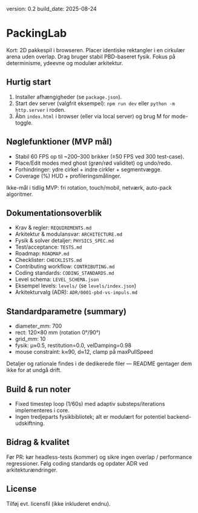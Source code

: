 version: 0.2
build_date: 2025-08-24

# PackingLab

Kort: 2D pakkespil i browseren. Placer identiske rektangler i en cirkulær arena uden overlap. Drag bruger stabil PBD-baseret fysik. Fokus på determinisme, ydeevne og modulær arkitektur.

## Hurtig start
1. Installer afhængigheder (se `package.json`).
2. Start dev server (valgfrit eksempel): `npm run dev` eller `python -m http.server` i roden.
3. Åbn `index.html` i browser (eller via local server) og brug M for mode-toggle.

## Nøglefunktioner (MVP mål)
- Stabil 60 FPS op til ~200–300 brikker (≥50 FPS ved 300 test-case).
- Place/Edit modes med ghost (grøn/rød validitet) og undo/redo.
- Forhindringer: ydre cirkel + indre cirkler + segmentvægge.
- Coverage (%) HUD + profileringsmålinger.

Ikke-mål i tidlig MVP: fri rotation, touch/mobil, netværk, auto-pack algoritmer.

## Dokumentationsoverblik
- Krav & regler: `REQUIREMENTS.md`
- Arkitektur & modulansvar: `ARCHITECTURE.md`
- Fysik & solver detaljer: `PHYSICS_SPEC.md`
- Test/acceptance: `TESTS.md`
- Roadmap: `ROADMAP.md`
- Checklister: `CHECKLISTS.md`
- Contributing workflow: `CONTRIBUTING.md`
- Coding standards: `CODING_STANDARDS.md`
- Level schema: `LEVEL_SCHEMA.json`
- Eksempel levels: `levels/` (se `levels/index.json`)
- Arkitekturvalg (ADR): `ADR/0001-pbd-vs-impuls.md`

## Standardparametre (summary)
- diameter_mm: 700
- rect: 120×80 mm (rotation 0°/90°)
- grid_mm: 10
- fysik: μ≈0.5, restitution=0.0, velDamping=0.98
- mouse constraint: k≈90, d≈12, clamp på maxPullSpeed

Detaljer og rationale findes i de dedikerede filer — README gentager dem ikke for at undgå drift.

## Build & run noter
- Fixed timestep loop (1/60s) med adaptiv substeps/iterations implementeres i core.
- Ingen tredjeparts fysikbibliotek; alt er modulært for potentiel backend-udskiftning.

## Bidrag & kvalitet
Før PR: kør headless-tests (kommer) og sikre ingen overlap / performance regressioner. Følg coding standards og opdater ADR ved arkitekturændringer.

## License
Tilføj evt. licensfil (ikke inkluderet endnu).
